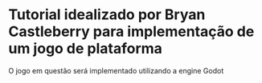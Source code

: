 # Tutorial idealizado por Bryan Castleberry para implementação de um jogo de plataforma

 O jogo em questão será implementado utilizando a engine Godot